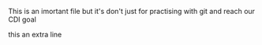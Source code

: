 This is an imortant file but it's don't just for practising with git and reach our CDI goal


this an extra line